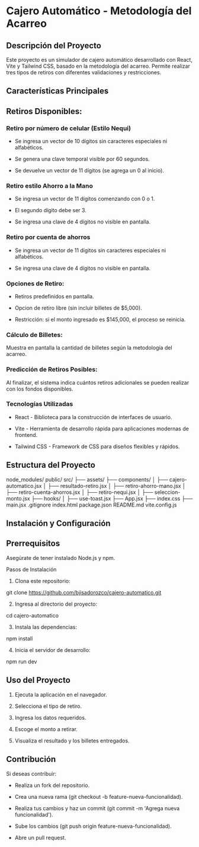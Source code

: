 # Cajero Automático - Metodología del Acarreo

## Descripción del Proyecto

Este proyecto es un simulador de cajero automático desarrollado con React, Vite y Tailwind CSS, basado en la metodología del acarreo. Permite realizar tres tipos de retiros con diferentes validaciones y restricciones.

## Características Principales

## Retiros Disponibles:

### Retiro por número de celular (Estilo Nequi)

- Se ingresa un vector de 10 dígitos sin caracteres especiales ni alfabéticos.

- Se genera una clave temporal visible por 60 segundos.

- Se devuelve un vector de 11 dígitos (se agrega un 0 al inicio).

### Retiro estilo Ahorro a la Mano

- Se ingresa un vector de 11 dígitos comenzando con 0 o 1.

- El segundo dígito debe ser 3.

- Se ingresa una clave de 4 dígitos no visible en pantalla.

### Retiro por cuenta de ahorros

- Se ingresa un vector de 11 dígitos sin caracteres especiales ni alfabéticos.

- Se ingresa una clave de 4 dígitos no visible en pantalla.

### Opciones de Retiro:

- Retiros predefinidos en pantalla.

- Opcion de retiro libre (sin incluir billetes de $5,000).

- Restricción: si el monto ingresado es $145,000, el proceso se reinicia.

### Cálculo de Billetes:

Muestra en pantalla la cantidad de billetes según la metodología del acarreo.

### Predicción de Retiros Posibles:

Al finalizar, el sistema indica cuántos retiros adicionales se pueden realizar con los fondos disponibles.

### Tecnologías Utilizadas

* React - Biblioteca para la construcción de interfaces de usuario.

* Vite - Herramienta de desarrollo rápida para aplicaciones modernas de frontend.

* Tailwind CSS - Framework de CSS para diseños flexibles y rápidos.

## Estructura del Proyecto

node_modules/
public/
src/
  ├── assets/
  ├── components/
  │   ├── cajero-automatico.jsx
  │   ├── resultado-retiro.jsx
  │   ├── retiro-ahorro-mano.jsx
  │   ├── retiro-cuenta-ahorros.jsx
  │   ├── retiro-nequi.jsx
  │   ├── seleccion-monto.jsx
  ├── hooks/
  │   ├── use-toast.jsx
  ├── App.jsx
  ├── index.css
  ├── main.jsx
.gitignore
index.html
package.json
README.md
vite.config.js

## Instalación y Configuración

## Prerrequisitos

Asegúrate de tener instalado Node.js y npm.

Pasos de Instalación

1. Clona este repositorio:

git clone https://github.com/bjisadorozco/cajero-automatico.git

2. Ingresa al directorio del proyecto:

cd cajero-automatico

3. Instala las dependencias:

npm install

4. Inicia el servidor de desarrollo:

npm run dev

## Uso del Proyecto

1. Ejecuta la aplicación en el navegador.

2. Selecciona el tipo de retiro.

3. Ingresa los datos requeridos.

4. Escoge el monto a retirar.

5. Visualiza el resultado y los billetes entregados.

## Contribución

Si deseas contribuir:

* Realiza un fork del repositorio.

* Crea una nueva rama (git checkout -b feature-nueva-funcionalidad).

* Realiza tus cambios y haz un commit (git commit -m 'Agrega nueva funcionalidad').

* Sube los cambios (git push origin feature-nueva-funcionalidad).

* Abre un pull request.
